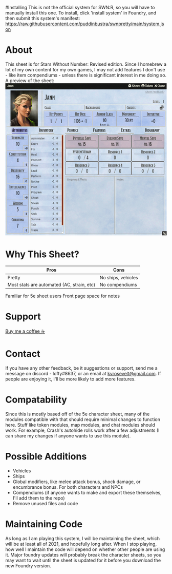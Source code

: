 
#Installing
This is not the official system for SWN:R, so you will have to manually install this one. To install,
click 'install system' in Foundry, and then submit this system's manifest: https://raw.githubusercontent.com/puddinbustra/swnpretty/main/system.json

# About

This sheet is for Stars Without Number: Revised edition. 
Since I homebrew a lot of my own content for my own games, I may not add features I don't use - like item compendiums - unless there is significant interest in me doing so.
A preview of the sheet:
![Preview](preview.png?raw=true)

# Why This Sheet?

Pros | Cons
------------ | -------------
Pretty | No ships, vehicles
Most stats are automated (AC, strain, etc) | No compendiums
Familiar for 5e sheet users
Front page space for notes


# Support
[Buy me a coffee ☕](https://www.buymeacoffee.com/lofty)

# Contact
If you have any other feedback, be it suggestions or support, send me a message on discord - lofty#8637, or an email at kvrosevelt@gmail.com. If people are enjoying it, I'll be more likely to add more features.

# Compatability
Since this is mostly based off of the 5e character sheet, many of the modules compatible with that should require minimal changes to function here. Stuff like token modules, map modules, and chat modules should work. 
For example, Crash's autohide rolls work after a few adjustments (I can share my changes if anyone wants to use this module).

# Possible Additions
- Vehicles
- Ships
- Global modifiers, like melee attack bonus, shock damage, or encumbrance bonus. For both characters and NPCs
- Compendiums (if anyone wants to make and export these themselves, I'll add them to the repo)
- Remove unused files and code

# Maintaining Code
As long as I am playing this system, I will be maintaining the sheet, which will be at least all of 2021, and hopefully long after. 
When I stop playing, how well I maintain the code will depend on whether other people are using it. Major foundry updates 
will probably break the character sheets, so you may want to wait until the sheet is updated for it before you download the 
new Foundry version. 